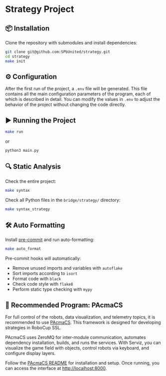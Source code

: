 # Strategy Project

## 📦 Installation

Clone the repository with submodules and install dependencies:

```bash
git clone git@github.com:SPbUnited/strategy.git
cd strategy
make init
```

## ⚙️ Configuration

After the first run of the project, a `.env` file will be generated. This file contains all the main configuration parameters of the program, each of which is described in detail. You can modify the values in `.env` to adjust the behavior of the project without changing the code directly.

## ▶️ Running the Project

```bash
make run
```
or 
```bash
python3 main.py
```

## 🔍 Static Analysis

Check the entire project:

```bash
make syntax
```

Check all Python files in the `bridge/strategy/` directory:

```bash
make syntax_strategy
```


## 🛠️ Auto Formatting

Install [pre-commit](https://pre-commit.com/) and run auto-formatting:

```bash
make auto_format
```

Pre-commit hooks will automatically:

* Remove unused imports and variables with `autoflake`
* Sort imports according to `isort`
* Format code with `black`
* Check code style with `flake8`
* Perform static type checking with `mypy`


## 🤖 Recommended Program: PAcmaCS

For full control of the robots, data visualization, and telemetry topics, it is recommended to use [PAcmaCS](https://github.com/SPbUnited/PAcmaCS). This framework is designed for developing strategies in RoboCup SSL.

PAcmaCS uses ZeroMQ for inter-module communication, automates dependency installation, builds, and runs the services. With Serviz, you can visualize the game field with objects, control robots via keyboard, and configure display layers.

Follow the [PAcmaCS README](https://github.com/SPbUnited/PAcmaCS) for installation and setup. Once running, you can access the interface at [http://localhost:8000](http://localhost:8000).
